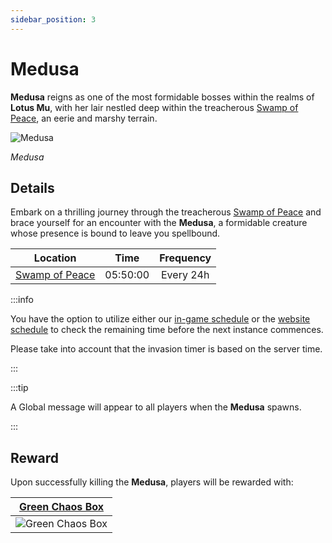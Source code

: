 ```yaml
---
sidebar_position: 3
---
```


# Medusa

**Medusa** reigns as one of the most formidable bosses within the realms of **Lotus Mu**, with her lair nestled deep within the treacherous [Swamp of Peace](/maps/swamp-of-peace), an eerie and marshy terrain.

![Medusa](/img/monsters/special/bosses/medusa.jpg)

_Medusa_

## Details

Embark on a thrilling journey through the treacherous [Swamp of Peace](/maps/swamp-of-peace) and brace yourself for an encounter with the **Medusa**, a formidable creature whose presence is bound to leave you spellbound.

|                Location                |   Time   | Frequency |
| :------------------------------------: | :------: | :-------: |
| [Swamp of Peace](/maps/swamp-of-peace) | 05:50:00 | Every 24h |

:::info

You have the option to utilize either our [in-game schedule](/client-features/schedule) or the [website schedule](https://lotusmu.org/schedule) to check the remaining time before the next instance commences.

Please take into account that the invasion timer is based on the server time.

:::

:::tip

A Global message will appear to all players when the **Medusa** spawns.

:::

## Reward

Upon successfully killing the **Medusa**, players will be rewarded with:

|   [Green Chaos Box](/items/item-bags/exc/green-chaos-box)    |
| :----------------------------------------------------------: |
| ![Green Chaos Box](/img/items/item-bags/green-chaos-box.png) |
